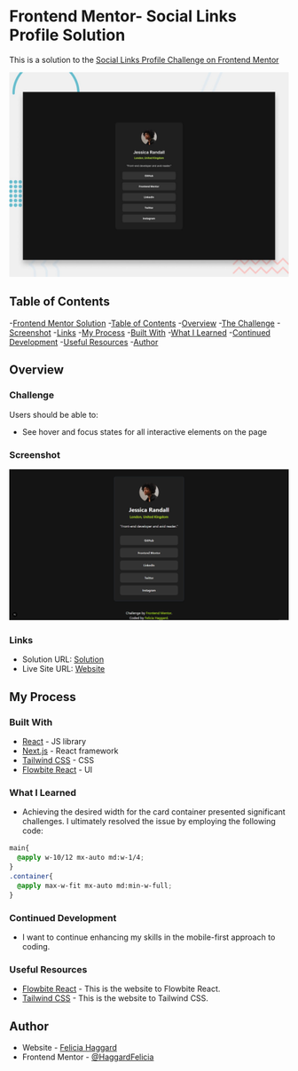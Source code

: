 # Frontend Mentor- Social Links Profile Solution

This is a solution to the [Social Links Profile Challenge on Frontend Mentor](https://www.frontendmentor.io/challenges/social-links-profile-UG32l9m6dQ)

![Design preview for the Social links profile coding challenge](./public/preview.jpg)

## Table of Contents

-[Frontend Mentor Solution](#frontend-mentor--social-links-profile-solution)
  -[Table of Contents](#table-of-contents)
  -[Overview](#overview)
    -[The Challenge](#challenge)
    -[Screenshot](#screenshot)
    -[Links](#links)
  -[My Process](#my-process)
    -[Built With](#built-with)
    -[What I Learned](#what-i-learned)
    -[Continued Development](#continued-development)
    -[Useful Resources](#useful-resources)
  -[Author](#author)

## Overview

### Challenge

Users should be able to:

- See hover and focus states for all interactive elements on the page

### Screenshot

![screenshot of the solution](/public/screenshot.png)

### Links

- Solution URL: [Solution](https://www.frontendmentor.io/solutions/responsive-social-links-profile-fJvRCBFs1v)
- Live Site URL: [Website](https://social-links-iota-ten.vercel.app/)

## My Process

### Built With

- [React](https://reactjs.org/) - JS library
- [Next.js](https://nextjs.org/) - React framework
- [Tailwind CSS](https://tailwindcss.com/) - CSS
- [Flowbite React](https://flowbite-react.com/) - UI

### What I Learned

- Achieving the desired width for the card container presented significant challenges. I ultimately resolved the issue by employing the following code:

``` css
main{
  @apply w-10/12 mx-auto md:w-1/4;
}
.container{
  @apply max-w-fit mx-auto md:min-w-full;
}
```

### Continued Development

- I want to continue enhancing my skills in the mobile-first approach to coding.

### Useful Resources

- [Flowbite React](https://flowbite-react.com/) - This is the website to Flowbite React.
- [Tailwind CSS](https://tailwindcss.com/) - This is the website to Tailwind CSS.

## Author

- Website - [Felicia Haggard](https://www.haggardwebdev.space)
- Frontend Mentor - [@HaggardFelicia](https://www.frontendmentor.io/profile/HaggardFelicia)

